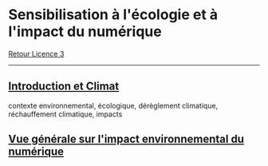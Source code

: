 # Sensibilisation à l'écologie et à l'impact du numérique

[Retour Licence 3](https://mcheungsen.github.io/cours/ "Licence 3")

---

## [Introduction et Climat](ecologie-1.md)
contexte environnemental, écologique, dérèglement climatique, réchauffement climatique, impacts

## [Vue générale sur l'impact environnemental du numérique](ecologie-2.md)